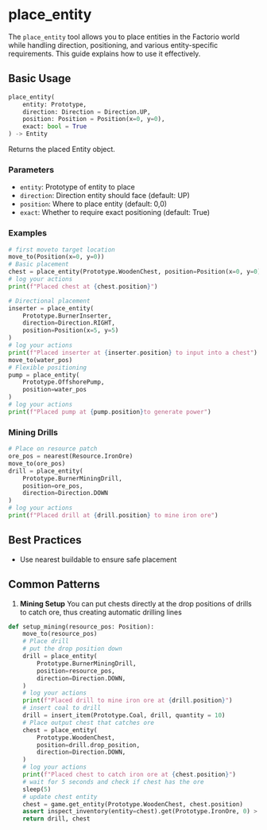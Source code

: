 # place_entity

The `place_entity` tool allows you to place entities in the Factorio world while handling direction, positioning, and various entity-specific requirements. This guide explains how to use it effectively.

## Basic Usage

```python
place_entity(
    entity: Prototype,
    direction: Direction = Direction.UP,
    position: Position = Position(x=0, y=0),
    exact: bool = True
) -> Entity
```

Returns the placed Entity object.

### Parameters

- `entity`: Prototype of entity to place
- `direction`: Direction entity should face (default: UP)
- `position`: Where to place entity (default: 0,0)
- `exact`: Whether to require exact positioning (default: True)

### Examples

```python
# first moveto target location
move_to(Position(x=0, y=0))
# Basic placement
chest = place_entity(Prototype.WoodenChest, position=Position(x=0, y=0))
# log your actions
print(f"Placed chest at {chest.position}")

# Directional placement
inserter = place_entity(
    Prototype.BurnerInserter,
    direction=Direction.RIGHT,
    position=Position(x=5, y=5)
)
# log your actions
print(f"Placed inserter at {inserter.position} to input into a chest")
move_to(water_pos)
# Flexible positioning
pump = place_entity(
    Prototype.OffshorePump,
    position=water_pos
)
# log your actions
print(f"Placed pump at {pump.position}to generate power")
```

### Mining Drills

```python
# Place on resource patch
ore_pos = nearest(Resource.IronOre)
move_to(ore_pos)
drill = place_entity(
    Prototype.BurnerMiningDrill,
    position=ore_pos,
    direction=Direction.DOWN
)
# log your actions
print(f"Placed drill at {drill.position} to mine iron ore")
```

## Best Practices

- Use nearest buildable to ensure safe placement

## Common Patterns

1. **Mining Setup**
   You can put chests directly at the drop positions of drills to catch ore, thus creating automatic drilling lines

```python
def setup_mining(resource_pos: Position):
    move_to(resource_pos)
    # Place drill
    # put the drop position down
    drill = place_entity(
        Prototype.BurnerMiningDrill,
        position=resource_pos,
        direction=Direction.DOWN,
    )
    # log your actions
    print(f"Placed drill to mine iron ore at {drill.position}")
    # insert coal to drill
    drill = insert_item(Prototype.Coal, drill, quantity = 10)
    # Place output chest that catches ore
    chest = place_entity(
        Prototype.WoodenChest,
        position=drill.drop_position,
        direction=Direction.DOWN,
    )
    # log your actions
    print(f"Placed chest to catch iron ore at {chest.position}")
    # wait for 5 seconds and check if chest has the ore
    sleep(5)
    # update chest entity
    chest = game.get_entity(Prototype.WoodenChest, chest.position)
    assert inspect_inventory(entity=chest).get(Prototype.IronOre, 0) > 0, f"No iron ore found in chest at {chest.position}"
    return drill, chest
```
